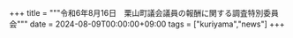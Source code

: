 +++
title = """令和6年8月16日　栗山町議会議員の報酬に関する調査特別委員会"""
date = 2024-08-09T00:00:00+09:00
tags = ["kuriyama","news"]
+++

